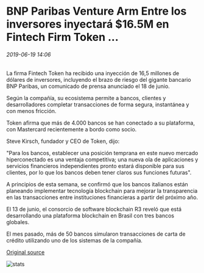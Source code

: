 # BNP Paribas Venture Arm Entre los inversores inyectará $16.5M en Fintech Firm Token ...

###### 2019-06-19 14:06

La firma Fintech Token ha recibido una inyección de 16,5 millones de dólares de inversores, incluyendo el brazo de riesgo del gigante bancario BNP Paribas, un comunicado de prensa anunciado el 18 de junio.

Según la compañía, su ecosistema permite a bancos, clientes y desarrolladores completar transacciones de forma segura, instantánea y con menos fricción.

Token afirma que más de 4.000 bancos se han conectado a su plataforma, con Mastercard recientemente a bordo como socio.

Steve Kirsch, fundador y CEO de Token, dijo:

"Para los bancos, establecer una posición temprana en este nuevo mercado hiperconectado es una ventaja competitiva; una nueva ola de aplicaciones y servicios financieros independientes pronto estará disponible para sus clientes, por lo que los bancos deben tener claros sus funciones futuras".

A principios de esta semana, se confirmó que los bancos italianos están planeando implementar tecnología blockchain para mejorar la transparencia en las transacciones entre instituciones financieras a partir del próximo año.

El 13 de junio, el consorcio de software blockchain R3 reveló que está desarrollando una plataforma blockchain en Brasil con tres bancos globales.

El mes pasado, más de 50 bancos simularon transacciones de carta de crédito utilizando uno de los sistemas de la compañía.

[Original source](https://cointelegraph.com/news/bnp-paribas-venture-arm-among-investors-to-inject-165m-in-fintech-firm-token)

![stats](https://c.statcounter.com/11760860/0/a89fa40b/1/ "stats")